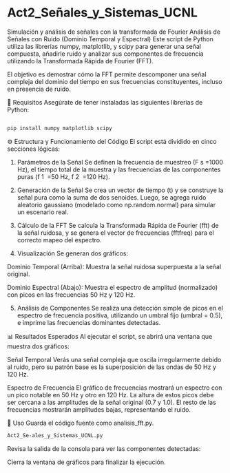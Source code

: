 # Act2_Señales_y_Sistemas_UCNL
Simulación y análisis de señales con la transformada de Fourier
Análisis de Señales con Ruido (Dominio Temporal y Espectral)
Este script de Python utiliza las librerías numpy, matplotlib, y scipy para generar una señal compuesta, añadirle ruido y analizar sus componentes de frecuencia utilizando la Transformada Rápida de Fourier (FFT).

El objetivo es demostrar cómo la FFT permite descomponer una señal compleja del dominio del tiempo en sus frecuencias constituyentes, incluso en presencia de ruido.

🚀 Requisitos
Asegúrate de tener instaladas las siguientes librerías de Python:

```bash

pip install numpy matplotlib scipy

```

⚙️ Estructura y Funcionamiento del Código
El script está dividido en cinco secciones lógicas:

1. Parámetros de la Señal
Se definen la frecuencia de muestreo (F 
s
​
 =1000 Hz), el tiempo total de la muestra y las frecuencias de las componentes puras (f 
1
​
 =50 Hz, f 
2
​
 =120 Hz).

2. Generación de la Señal
Se crea un vector de tiempo (t) y se construye la señal pura como la suma de dos senoides. Luego, se agrega ruido aleatorio gaussiano (modelado como np.random.normal) para simular un escenario real.

3. Cálculo de la FFT
Se calcula la Transformada Rápida de Fourier (fft) de la señal ruidosa, y se genera el vector de frecuencias (fftfreq) para el correcto mapeo del espectro.

4. Visualización
Se generan dos gráficos:

Dominio Temporal (Arriba): Muestra la señal ruidosa superpuesta a la señal original.

Dominio Espectral (Abajo): Muestra el espectro de amplitud (normalizado) con picos en las frecuencias 50 Hz y 120 Hz.

5. Análisis de Componentes
Se realiza una detección simple de picos en el espectro de frecuencia positiva, utilizando un umbral fijo (umbral = 0.5), e imprime las frecuencias dominantes detectadas.

📊 Resultados Esperados
Al ejecutar el script, se abrirá una ventana que muestra dos gráficos:

Señal Temporal
Verás una señal compleja que oscila irregularmente debido al ruido, pero su patrón base es la superposición de las ondas de 50 Hz y 120 Hz.

Espectro de Frecuencia
El gráfico de frecuencias mostrará un espectro con un pico notable en 50 Hz y otro en 120 Hz. La altura de estos picos debe ser cercana a las amplitudes de la señal original (0.7 y 1.0). El resto de las frecuencias mostrarán amplitudes bajas, representando el ruido.

📝 Uso
Guarda el código fuente como analisis_fft.py.

```bash
Act2_Se-ales_y_Sistemas_UCNL.py
```

Revisa la salida de la consola para ver las componentes detectadas:

Cierra la ventana de gráficos para finalizar la ejecución.